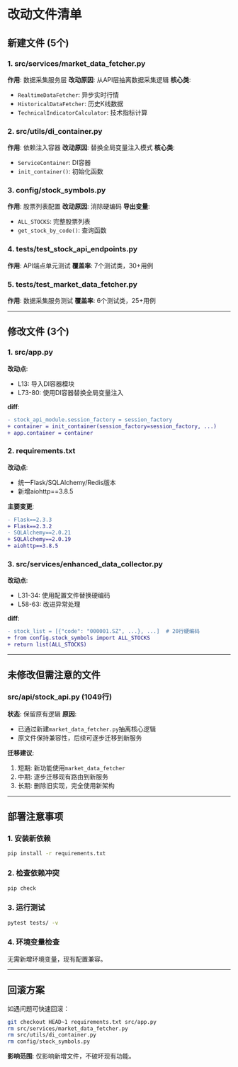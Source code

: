 # 改动文件清单

## 新建文件 (5个)

### 1. src/services/market_data_fetcher.py
**作用**: 数据采集服务层
**改动原因**: 从API层抽离数据采集逻辑
**核心类**:
- `RealtimeDataFetcher`: 异步实时行情
- `HistoricalDataFetcher`: 历史K线数据
- `TechnicalIndicatorCalculator`: 技术指标计算

### 2. src/utils/di_container.py
**作用**: 依赖注入容器
**改动原因**: 替换全局变量注入模式
**核心类**:
- `ServiceContainer`: DI容器
- `init_container()`: 初始化函数

### 3. config/stock_symbols.py
**作用**: 股票列表配置
**改动原因**: 消除硬编码
**导出变量**:
- `ALL_STOCKS`: 完整股票列表
- `get_stock_by_code()`: 查询函数

### 4. tests/test_stock_api_endpoints.py
**作用**: API端点单元测试
**覆盖率**: 7个测试类，30+用例

### 5. tests/test_market_data_fetcher.py
**作用**: 数据采集服务测试
**覆盖率**: 6个测试类，25+用例

---

## 修改文件 (3个)

### 1. src/app.py
**改动点**:
- L13: 导入DI容器模块
- L73-80: 使用DI容器替换全局变量注入

**diff**:
```diff
- stock_api_module.session_factory = session_factory
+ container = init_container(session_factory=session_factory, ...)
+ app.container = container
```

### 2. requirements.txt
**改动点**:
- 统一Flask/SQLAlchemy/Redis版本
- 新增aiohttp==3.8.5

**主要变更**:
```diff
- Flask==2.3.3
+ Flask==2.3.2
- SQLAlchemy==2.0.21
+ SQLAlchemy==2.0.19
+ aiohttp==3.8.5
```

### 3. src/services/enhanced_data_collector.py
**改动点**:
- L31-34: 使用配置文件替换硬编码
- L58-63: 改进异常处理

**diff**:
```diff
- stock_list = [{"code": "000001.SZ", ...}, ...]  # 20行硬编码
+ from config.stock_symbols import ALL_STOCKS
+ return list(ALL_STOCKS)
```

---

## 未修改但需注意的文件

### src/api/stock_api.py (1049行)
**状态**: 保留原有逻辑
**原因**: 
- 已通过新建`market_data_fetcher.py`抽离核心逻辑
- 原文件保持兼容性，后续可逐步迁移到新服务

**迁移建议**:
1. 短期: 新功能使用`market_data_fetcher`
2. 中期: 逐步迁移现有路由到新服务
3. 长期: 删除旧实现，完全使用新架构

---

## 部署注意事项

### 1. 安装新依赖
```bash
pip install -r requirements.txt
```

### 2. 检查依赖冲突
```bash
pip check
```

### 3. 运行测试
```bash
pytest tests/ -v
```

### 4. 环境变量检查
无需新增环境变量，现有配置兼容。

---

## 回滚方案

如遇问题可快速回滚：

```bash
git checkout HEAD~1 requirements.txt src/app.py
rm src/services/market_data_fetcher.py
rm src/utils/di_container.py
rm config/stock_symbols.py
```

**影响范围**: 仅影响新增文件，不破坏现有功能。

